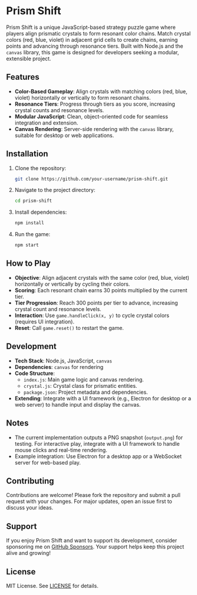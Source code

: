 # Prism Shift

Prism Shift is a unique JavaScript-based strategy puzzle game where players align prismatic crystals to form resonant color chains. Match crystal colors (red, blue, violet) in adjacent grid cells to create chains, earning points and advancing through resonance tiers. Built with Node.js and the `canvas` library, this game is designed for developers seeking a modular, extensible project.

## Features
- **Color-Based Gameplay**: Align crystals with matching colors (red, blue, violet) horizontally or vertically to form resonant chains.
- **Resonance Tiers**: Progress through tiers as you score, increasing crystal counts and resonance levels.
- **Modular JavaScript**: Clean, object-oriented code for seamless integration and extension.
- **Canvas Rendering**: Server-side rendering with the `canvas` library, suitable for desktop or web applications.

## Installation
1. Clone the repository:
   ```bash
   git clone https://github.com/your-username/prism-shift.git
   ```
2. Navigate to the project directory:
   ```bash
   cd prism-shift
   ```
3. Install dependencies:
   ```bash
   npm install
   ```
4. Run the game:
   ```bash
   npm start
   ```

## How to Play
- **Objective**: Align adjacent crystals with the same color (red, blue, violet) horizontally or vertically by cycling their colors.
- **Scoring**: Each resonant chain earns 30 points multiplied by the current tier.
- **Tier Progression**: Reach 300 points per tier to advance, increasing crystal count and resonance levels.
- **Interaction**: Use `game.handleClick(x, y)` to cycle crystal colors (requires UI integration).
- **Reset**: Call `game.reset()` to restart the game.

## Development
- **Tech Stack**: Node.js, JavaScript, `canvas`
- **Dependencies**: `canvas` for rendering
- **Code Structure**:
  - `index.js`: Main game logic and canvas rendering.
  - `crystal.js`: Crystal class for prismatic entities.
  - `package.json`: Project metadata and dependencies.
- **Extending**: Integrate with a UI framework (e.g., Electron for desktop or a web server) to handle input and display the canvas.

## Notes
- The current implementation outputs a PNG snapshot (`output.png`) for testing. For interactive play, integrate with a UI framework to handle mouse clicks and real-time rendering.
- Example integration: Use Electron for a desktop app or a WebSocket server for web-based play.

## Contributing
Contributions are welcome! Please fork the repository and submit a pull request with your changes. For major updates, open an issue first to discuss your ideas.

## Support
If you enjoy Prism Shift and want to support its development, consider sponsoring me on [GitHub Sponsors](https://github.com/sponsors/Weshyana). Your support helps keep this project alive and growing!

## License
MIT License. See [LICENSE](LICENSE) for details.
